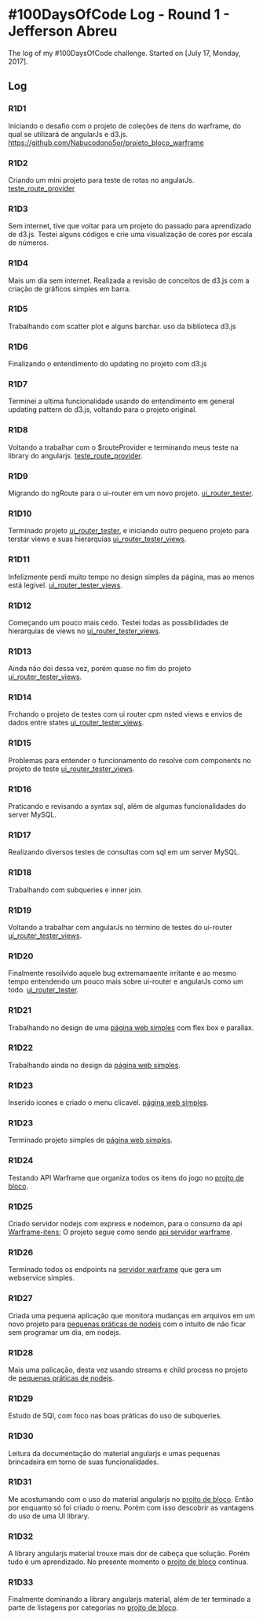 # #100DaysOfCode Log - Round 1 - Jefferson Abreu

The log of my #100DaysOfCode challenge. Started on [July 17, Monday, 2017].

## Log

### R1D1
Iniciando o desafio com o projeto de coleções de itens do warframe, do qual se utilizará de angularJs e d3.js. https://github.com/Nabucodono5or/projeto_bloco_warframe

### R1D2
Criando um mini projeto para teste de rotas no angularJs. [teste_route_provider](https://github.com/Nabucodono5or/teste_route_provider)

### R1D3
Sem internet, tive que voltar para um projeto do passado para aprendizado de d3.js. Testei alguns códigos e crie uma visualização de cores por escala de números.

### R1D4
Mais um dia sem internet. Realizada a revisão de conceitos de d3.js com a criação de gráficos simples em barra.

### R1D5
Trabalhando com scatter plot e alguns barchar. uso da biblioteca d3.js

### R1D6
Finalizando o entendimento do updating no projeto com d3.js

### R1D7
Terminei a ultima funcionalidade usando do entendimento em general updating pattern do d3.js, voltando para o projeto original.

### R1D8
Voltando a trabalhar com o $routeProvider e terminando meus teste na library do angularjs. [teste_route_provider](https://github.com/Nabucodono5or/teste_route_provider).

### R1D9
Migrando do ngRoute para o ui-router em um novo projeto. [ui_router_tester](https://github.com/Nabucodono5or/ui_router_tester).

### R1D10
Terminado projeto [ui_router_tester](https://github.com/Nabucodono5or/ui_router_tester), e iniciando outro pequeno projeto para terstar views e suas hierarquias [ui_router_tester_views](https://github.com/Nabucodono5or/ui_router_tester_views).

### R1D11
Infelizmente perdi muito tempo no design simples da página, mas ao menos está legível. [ui_router_tester_views](https://github.com/Nabucodono5or/ui_router_tester_views).

### R1D12
Começando um pouco mais cedo. Testei todas as possibilidades de hierarquias de views no [ui_router_tester_views](https://github.com/Nabucodono5or/ui_router_tester_views).

### R1D13
Ainda não doi dessa vez, porém quase no fim do projeto [ui_router_tester_views](https://github.com/Nabucodono5or/ui_router_tester_views).

### R1D14
Frchando o projeto de testes com ui router cpm nsted views e envios de dados entre states [ui_router_tester_views](https://github.com/Nabucodono5or/ui_router_tester_views).

### R1D15
Problemas para entender o funcionamento do resolve com components no projeto de teste [ui_router_tester_views](https://github.com/Nabucodono5or/ui_router_tester_views).

### R1D16
Praticando e revisando a syntax sql, além de algumas funcionalidades do server MySQL.

### R1D17
Realizando diversos testes de consultas com sql em um server MySQL.

### R1D18
Trabalhando com subqueries e inner join.

### R1D19
Voltando a trabalhar com angularJs no término de testes do ui-router [ui_router_tester_views](https://github.com/Nabucodono5or/ui_router_tester_views).

### R1D20
Finalmente resoilvido aquele bug extremamaente irritante e ao mesmo tempo entendendo um pouco mais sobre ui-router e angularJs como um todo. [ui_router_tester](https://github.com/Nabucodono5or/ui_router_tester).

### R1D21
Trabalhando no design de uma [página web simples](https://github.com/Nabucodono5or/page1_projeto) com flex box e parallax.

### R1D22
Trabalhando ainda no design da [página web simples](https://github.com/Nabucodono5or/page1_projeto).

### R1D23
Inserido icones e criado o menu clicavel. [página web simples](https://github.com/Nabucodono5or/page1_projeto).

### R1D23
Terminado projeto simples de [página web simples](https://github.com/Nabucodono5or/page1_projeto).

### R1D24
Testando API Warframe que organiza todos os itens do jogo no [projto de bloco](https://github.com/Nabucodono5or/projeto_bloco_warframe).

### R1D25
Criado servidor nodejs com express e nodemon, para o consumo da api [Warframe-itens](https://www.npmjs.com/package/warframe-items); O projeto segue como sendo [api servidor warframe](https://github.com/Nabucodono5or/api_servidor_warframe).

### R1D26
Terminado todos os endpoints na [servidor warframe](https://github.com/Nabucodono5or/api_servidor_warframe) que gera um webservice simples. 

### R1D27
Criada uma pequena aplicação que monitora mudanças em arquivos em um novo projeto para [pequenas práticas de nodejs](https://github.com/Nabucodono5or/praticas_de_nodejs) com o intuito de não ficar sem programar um dia, em nodejs.

### R1D28
Mais uma palicação, desta vez usando streams e child process no projeto de [pequenas práticas de nodejs](https://github.com/Nabucodono5or/praticas_de_nodejs).

### R1D29
Estudo de SQl, com foco nas boas práticas do uso de subqueries.

### R1D30
Leitura da documentação do material angularjs e umas pequenas brincadeira em torno de suas funcionalidades.

### R1D31
Me acostumando com o uso do material angularjs no [projto de bloco](https://github.com/Nabucodono5or/projeto_bloco_warframe). Então por enquanto só foi criado o menu. Porém com isso descobrir as vantagens do uso de uma UI library.

### R1D32
A library angularjs material trouxe mais dor de cabeça que solução. Porém tudo é um aprendizado. No presente momento o [projto de bloco](https://github.com/Nabucodono5or/projeto_bloco_warframe) continua. 

### R1D33
Finalmente dominando a library angularjs material, além de ter terminado a parte de listagens por categorias no [projto de bloco](https://github.com/Nabucodono5or/projeto_bloco_warframe).